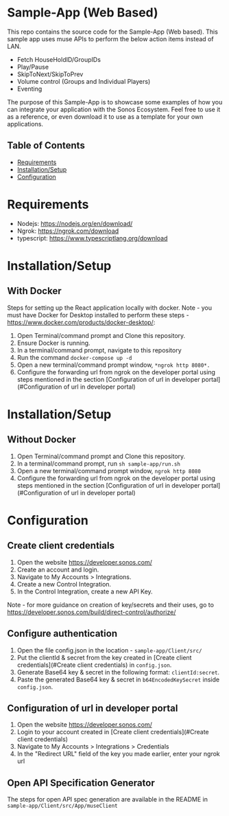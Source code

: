 # Sample-App (Web Based)

This repo contains the source code for the Sample-App (Web based). This sample app uses muse APIs to perform the below action items instead of LAN.

- Fetch HouseHoldID/GroupIDs
- Play/Pause 
- SkipToNext/SkipToPrev
- Volume control (Groups and Individual Players)
- Eventing

The purpose of this Sample-App is to showcase some examples of how you can integrate your application with the Sonos Ecosystem. Feel free to use it as a reference, or even
download it to use as a template for your own applications.


## Table of Contents

- [Requirements](#Requirements)
- [Installation/Setup](#Installation/Setup)
- [Configuration](#Configuration)

# Requirements

- Nodejs: https://nodejs.org/en/download/
- Ngrok: https://ngrok.com/download
- typescript: https://www.typescriptlang.org/download

# Installation/Setup
## With Docker

Steps for setting up the React application locally with docker. 
Note - you must have Docker for Desktop installed to perform these steps  - https://www.docker.com/products/docker-desktop/:

1. Open Terminal/command prompt and Clone this repository.
2. Ensure Docker is running.
3. In a terminal/command prompt, navigate to this repository
4. Run the command `docker-compose up -d`
5. Open a new terminal/command prompt window, `*ngrok http 8080*.`
6. Configure the forwarding url from ngrok on the developer portal using steps mentioned in the section [Configuration of url in developer portal](#Configuration of url in developer portal)

# Installation/Setup
## Without Docker
1. Open Terminal/command prompt and Clone this repository.
2. In a terminal/command prompt, run `sh sample-app/run.sh`
3. Open a new terminal/command prompt window, `ngrok http 8080`
4. Configure the forwarding url from ngrok on the developer portal using steps mentioned in the section [Configuration of url in developer portal](#Configuration of url in developer portal)

# Configuration
## Create client credentials
1. Open the website https://developer.sonos.com/
2. Create an account and login.
3. Navigate to My Accounts > Integrations.
4. Create a new Control Integration. 
5. In the Control Integration, create a new API Key.

Note - for more guidance on creation of key/secrets and their uses, go to https://developer.sonos.com/build/direct-control/authorize/

## Configure authentication
1. Open the file config.json in the location - `sample-app/Client/src/`
2. Put the clientId & secret from the key created in [Create client credentials](#Create client credentials) in `config.json`.
3. Generate Base64 key & secret in the following format: `clientId:secret`.
4. Paste the generated Base64 key & secret in `b64EncodedKeySecret` inside `config.json`.

## Configuration of url in developer portal
1. Open the website https://developer.sonos.com/
2. Login to your account created in [Create client credentials](#Create client credentials)
3. Navigate to My Accounts > Integrations > Credentials
4. In the "Redirect URL" field of the key you made earlier, enter your ngrok url

## Open API Specification Generator
The steps for open API spec generation are available in the README in `sample-app/Client/src/App/museClient`

